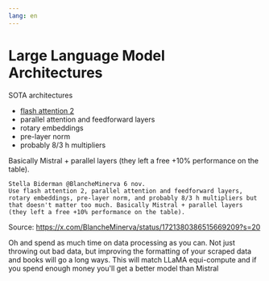 ```yaml
---
lang: en
---
```

# Large Language Model Architectures

SOTA architectures

- [flash attention 2](pages/flash-attention.md)
- parallel attention and feedforward layers
- rotary embeddings
- pre-layer norm
- probably 8/3 h multipliers 

Basically Mistral + parallel layers (they left a free +10% performance on the table).

```twitter
Stella Biderman @BlancheMinerva 6 nov.
Use flash attention 2, parallel attention and feedforward layers, rotary embeddings, pre-layer norm, and probably 8/3 h multipliers but that doesn't matter too much. Basically Mistral + parallel layers (they left a free +10% performance on the table).
```
Source: https://x.com/BlancheMinerva/status/1721380386515669209?s=20

Oh and spend as much time on data processing as you can. Not just throwing out bad data, but improving the formatting of your scraped data and books will go a long ways. This will match LLaMA equi-compute and if you spend enough money you'll get a better model than Mistral